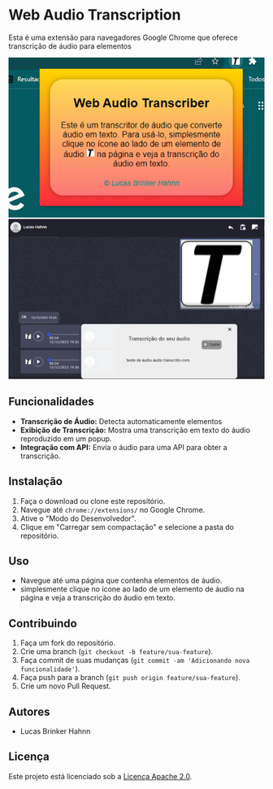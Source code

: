 # Web Audio Transcription

Esta é uma extensão para navegadores Google Chrome que oferece transcrição de áudio para elementos <audio> em páginas da web.

![cover](https://github.com/lucashahnndev/Web-Audio-Transcription/blob/main/screenshot/1%20(1).png)
![cover](https://github.com/lucashahnndev/Web-Audio-Transcription/blob/main/screenshot/1%20(2).png)

## Funcionalidades

- **Transcrição de Áudio:** Detecta automaticamente elementos <audio> em páginas da web.
- **Exibição de Transcrição:** Mostra uma transcrição em texto do áudio reproduzido em um popup.
- **Integração com API:** Envia o áudio para uma API para obter a transcrição.

## Instalação

1. Faça o download ou clone este repositório.
2. Navegue até `chrome://extensions/` no Google Chrome.
3. Ative o "Modo do Desenvolvedor".
4. Clique em "Carregar sem compactação" e selecione a pasta do repositório.

## Uso

- Navegue até uma página que contenha elementos de áudio.
- simplesmente clique no ícone ao lado de um elemento de áudio na página e veja a transcrição do áudio em texto.

## Contribuindo

1. Faça um fork do repositório.
2. Crie uma branch (`git checkout -b feature/sua-feature`).
3. Faça commit de suas mudanças (`git commit -am 'Adicionando nova funcionalidade'`).
4. Faça push para a branch (`git push origin feature/sua-feature`).
5. Crie um novo Pull Request.

## Autores

- Lucas Brinker Hahnn
## Licença

Este projeto está licenciado sob a [Licença Apache 2.0](https://www.apache.org/licenses/LICENSE-2.0).
